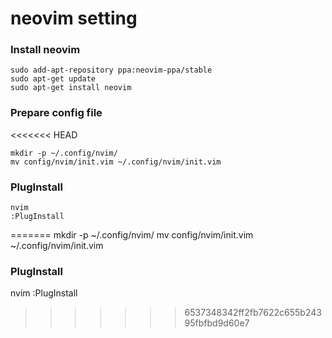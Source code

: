 # neovim setting

### Install neovim
```console
sudo add-apt-repository ppa:neovim-ppa/stable
sudo apt-get update
sudo apt-get install neovim
```

### Prepare config file
<<<<<<< HEAD
```console
mkdir -p ~/.config/nvim/
mv config/nvim/init.vim ~/.config/nvim/init.vim
```
### PlugInstall
```console
nvim
:PlugInstall
```
=======
mkdir -p ~/.config/nvim/
mv config/nvim/init.vim ~/.config/nvim/init.vim

### PlugInstall
nvim
:PlugInstall
>>>>>>> 6537348342ff2fb7622c655b24395fbfbd9d60e7


